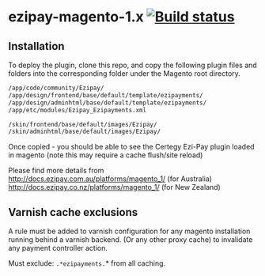 # ezipay-magento-1.x [![Build status](https://ci.appveyor.com/api/projects/status/t71e6r0lvsfriwm0/branch/master?svg=true)](https://ci.appveyor.com/project/ezipay/ezipay-magento-1-x/branch/master)

## Installation

To deploy the plugin, clone this repo, and copy the following plugin files and folders into the corresponding folder under the Magento root directory.

```bash
/app/code/community/Ezipay/
/app/design/frontend/base/default/template/ezipayments/
/app/design/adminhtml/base/default/template/ezipayments/
/app/etc/modules/Ezipay_Ezipayments.xml

/skin/frontend/base/default/images/Ezipay/
/skin/adminhtml/base/default/images/Ezipay/
```

Once copied - you should be able to see the Certegy Ezi-Pay plugin loaded in magento (note this may require a cache flush/site reload)

Please find more details from 
http://docs.ezipay.com.au/platforms/magento_1/  (for Australia)
http://docs.ezipay.co.nz/platforms/magento_1/  (for New Zealand)

## Varnish cache exclusions

A rule must be added to varnish configuration for any magento installation running behind a varnish backend. (Or any other proxy cache) to invalidate any payment controller action.

Must exclude: `.*ezipayments.`* from all caching.
